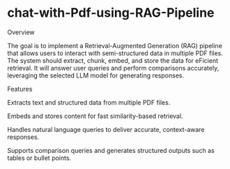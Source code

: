 # chat-with-Pdf-using-RAG-Pipeline
Overview

The goal is to implement a Retrieval-Augmented Generation (RAG) pipeline that allows users to 
interact with semi-structured data in multiple PDF files. The system should extract, chunk, 
embed, and store the data for eFicient retrieval. It will answer user queries and perform 
comparisons accurately, leveraging the selected LLM model for generating responses.

Features

Extracts text and structured data from multiple PDF files.

Embeds and stores content for fast similarity-based retrieval.

Handles natural language queries to deliver accurate, context-aware responses.

Supports comparison queries and generates structured outputs such as tables or bullet points.
